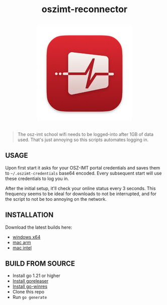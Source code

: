 <div align="center">
<h1>oszimt-reconnector</h1>

<br />

<img alt="oszimt-reconnector" width="300" src="https://raw.githubusercontent.com/vaaski/oszimt-reconnector/go/.github/oszimt-reconnector.svg" />

</div>

<br />

> The osz-imt school wifi needs to be logged-into after 1GB of data used. That's just
> annoying so this scripts automates logging in.

## USAGE
Upon first start it asks for your OSZ-IMT portal credentials and saves them to
`~/.oszimt-credentials` base64 encoded.
Every subsequent start will use these credentials to log you in.

After the initial setup, it'll check your online status every 3 seconds. This frequency
seems to be ideal for downloads to not be interrupted, and for the script to not be too
annoying on the network.

## INSTALLATION
Download the latest builds here:
- [windows x64](https://nightly.link/vaaski/oszimt-reconnector/workflows/build/go/oszimt-reconnector%20windows%20amd64.zip)
- [mac arm](https://nightly.link/vaaski/oszimt-reconnector/workflows/build/go/oszimt-reconnector%20darwin%20arm64.zip)
- [mac intel](https://nightly.link/vaaski/oszimt-reconnector/workflows/build/go/oszimt-reconnector%20windows%20amd64.zip)

## BUILD FROM SOURCE
- Install go 1.21 or higher
- [Install goreleaser](https://goreleaser.com/install/#go-install)
- [Install go-winres](https://github.com/tc-hib/go-winres#installation)
- Clone this repo
- Run `go generate`
